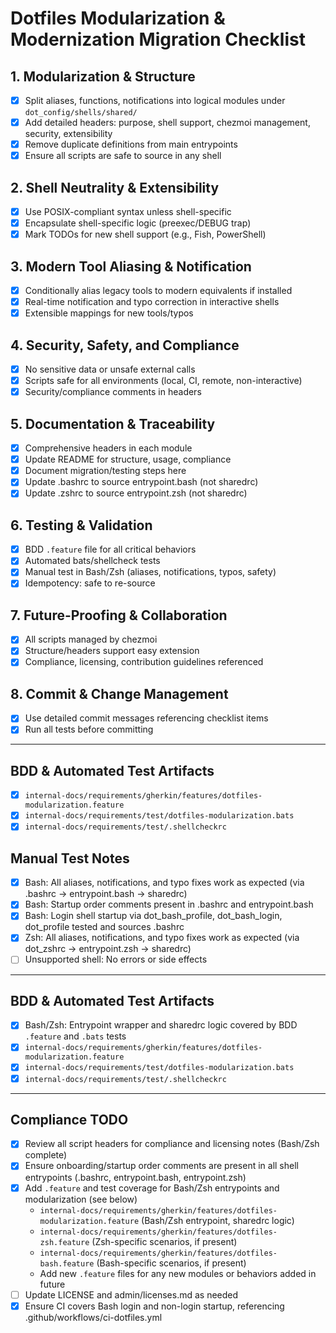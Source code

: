 # Dotfiles Modularization & Modernization Migration Checklist

## 1. Modularization & Structure
- [x] Split aliases, functions, notifications into logical modules under `dot_config/shells/shared/`
- [x] Add detailed headers: purpose, shell support, chezmoi management, security, extensibility
- [x] Remove duplicate definitions from main entrypoints
- [x] Ensure all scripts are safe to source in any shell

## 2. Shell Neutrality & Extensibility
- [x] Use POSIX-compliant syntax unless shell-specific
- [x] Encapsulate shell-specific logic (preexec/DEBUG trap)
- [x] Mark TODOs for new shell support (e.g., Fish, PowerShell)

## 3. Modern Tool Aliasing & Notification
- [x] Conditionally alias legacy tools to modern equivalents if installed
- [x] Real-time notification and typo correction in interactive shells
- [x] Extensible mappings for new tools/typos

## 4. Security, Safety, and Compliance
- [x] No sensitive data or unsafe external calls
- [x] Scripts safe for all environments (local, CI, remote, non-interactive)
- [x] Security/compliance comments in headers

## 5. Documentation & Traceability
- [x] Comprehensive headers in each module
- [x] Update README for structure, usage, compliance
- [x] Document migration/testing steps here
- [x] Update .bashrc to source entrypoint.bash (not sharedrc)
- [x] Update .zshrc to source entrypoint.zsh (not sharedrc)

## 6. Testing & Validation
- [x] BDD `.feature` file for all critical behaviors
- [x] Automated bats/shellcheck tests
- [x] Manual test in Bash/Zsh (aliases, notifications, typos, safety)
- [x] Idempotency: safe to re-source

## 7. Future-Proofing & Collaboration
- [x] All scripts managed by chezmoi
- [x] Structure/headers support easy extension
- [x] Compliance, licensing, contribution guidelines referenced

## 8. Commit & Change Management
- [x] Use detailed commit messages referencing checklist items
- [x] Run all tests before committing

---

## BDD & Automated Test Artifacts
- [x] `internal-docs/requirements/gherkin/features/dotfiles-modularization.feature`
- [x] `internal-docs/requirements/test/dotfiles-modularization.bats`
- [x] `internal-docs/requirements/test/.shellcheckrc`

## Manual Test Notes
- [x] Bash: All aliases, notifications, and typo fixes work as expected (via .bashrc → entrypoint.bash → sharedrc)
- [x] Bash: Startup order comments present in .bashrc and entrypoint.bash
- [x] Bash: Login shell startup via dot_bash_profile, dot_bash_login, dot_profile tested and sources .bashrc
- [x] Zsh: All aliases, notifications, and typo fixes work as expected (via dot_zshrc → entrypoint.zsh → sharedrc)
- [ ] Unsupported shell: No errors or side effects

---

## BDD & Automated Test Artifacts
- [x] Bash/Zsh: Entrypoint wrapper and sharedrc logic covered by BDD `.feature` and `.bats` tests
- [x] `internal-docs/requirements/gherkin/features/dotfiles-modularization.feature`
- [x] `internal-docs/requirements/test/dotfiles-modularization.bats`
- [x] `internal-docs/requirements/test/.shellcheckrc`

---

## Compliance TODO
- [x] Review all script headers for compliance and licensing notes (Bash/Zsh complete)
- [x] Ensure onboarding/startup order comments are present in all shell entrypoints (.bashrc, entrypoint.bash, entrypoint.zsh)
- [x] Add `.feature` and test coverage for Bash/Zsh entrypoints and modularization (see below)
    - `internal-docs/requirements/gherkin/features/dotfiles-modularization.feature` (Bash/Zsh entrypoint, sharedrc logic)
    - `internal-docs/requirements/gherkin/features/dotfiles-zsh.feature` (Zsh-specific scenarios, if present)
    - `internal-docs/requirements/gherkin/features/dotfiles-bash.feature` (Bash-specific scenarios, if present)
    - Add new `.feature` files for any new modules or behaviors added in future
- [ ] Update LICENSE and admin/licenses.md as needed
- [x] Ensure CI covers Bash login and non-login startup, referencing .github/workflows/ci-dotfiles.yml

